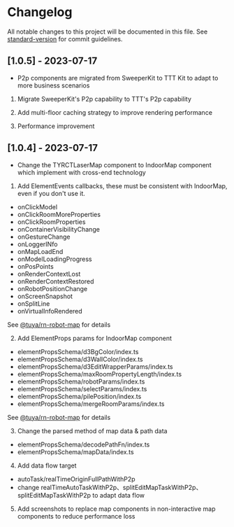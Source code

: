 # Changelog

All notable changes to this project will be documented in this file. See [standard-version](https://github.com/conventional-changelog/standard-version) for commit guidelines.


## [1.0.5] - 2023-07-17

- P2p components are migrated from SweeperKit to TTT Kit to adapt to more business scenarios

1. Migrate SweeperKit's P2p capability to TTT's P2p capability

2. Add multi-floor caching strategy to improve rendering performance

3. Performance improvement

## [1.0.4] - 2023-07-17

- Change the TYRCTLaserMap component to IndoorMap component which implement with cross-end technology

1. Add ElementEvents callbacks, these must be consistent with IndoorMap, even if you don't use it.
  - onClickModel
  - onClickRoomMoreProperties
  - onClickRoomProperties
  - onContainerVisibilityChange
  - onGestureChange
  - onLoggerINfo
  - onMapLoadEnd
  - onModelLoadingProgress
  - onPosPoints
  - onRenderContextLost
  - onRenderContextRestored
  - onRobotPositionChange
  - onScreenSnapshot
  - onSplitLine
  - onVirtualInfoRendered

  See [@tuya/rn-robot-map](https://www.npmjs.com/package/@tuya/rn-robot-map) for details


2. Add ElementProps params for IndoorMap component
  - elementPropsSchema/d3BgColor/index.ts
  - elementPropsSchema/d3WallColor/index.ts
  - elementPropsSchema/d3EditWrapperParams/index.ts
  - elementPropsSchema/maxRoomPropertyLength/index.ts
  - elementPropsSchema/robotParams/index.ts
  - elementPropsSchema/selectParams/index.ts
  - elementPropsSchema/pilePosition/index.ts
  - elementPropsSchema/mergeRoomParams/index.ts

  See [@tuya/rn-robot-map](https://www.npmjs.com/package/@tuya/rn-robot-map) for details

3. Change the parsed method of map data & path data
  - elementPropsSchema/decodePathFn/index.ts
  - elementPropsSchema/mapData/index.ts

4. Add data flow target
  - autoTask/realTimeOriginFullPathWithP2p
  - change realTimeAutoTaskWithP2p、splitEditMapTaskWithP2p、splitEditMapTaskWithP2p to adapt data flow

5. Add screenshots to replace map components in non-interactive map components to reduce performance loss
